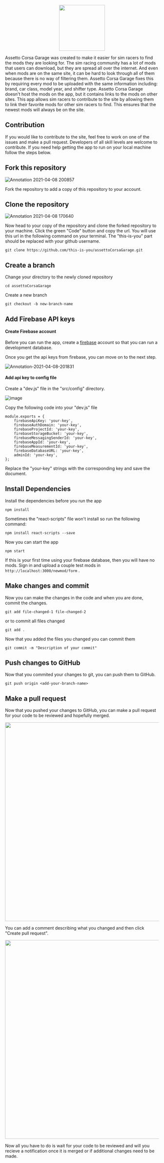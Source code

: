 <p align="center">
  <img src="https://i.imgur.com/N7r9Zsu.png" width="150" />
</p>

Assetto Corsa Garage was created to make it easier for sim racers to find the mods they are looking for. The sim racing community has a lot of mods that users can download, but they are spread all over the internet. And even when mods are on the same site, it can be hard to look through all of them because there is no way of filtering them. Assetto Corsa Garage fixes this by requiring every mod to be uploaded with the same information including: brand, car class, model year, and shifter type. Assetto Corsa Garage doesn't host the mods on the app, but it contains links to the mods on other sites. This app allows sim racers to contribute to the site by allowing them to link their favorite mods for other sim racers to find. This ensures that the newest mods will always be on the site.

## Contribution
If you would like to contribute to the site, feel free to work on one of the issues and make a pull request. Developers of all skill levels are welcome to contribute. If you need help getting the app to run on your local machine follow the steps below.

## Fork this repository
![Annotation 2021-04-08 200857](https://user-images.githubusercontent.com/36117697/114123098-7af80600-98a6-11eb-8d0b-9008c69f7246.png)

Fork the repository to add a copy of this repository to your account.

## Clone the repository
![Annotation 2021-04-08 170640](https://user-images.githubusercontent.com/36117697/114110663-f1880a00-988c-11eb-921f-094532cca700.png)

Now head to your copy of the repository and clone the forked repository to your machine. Click the green "Code" button and copy the url. You will use this url in the following command on your terminal. The "this-is-you" part should be replaced with your github username.

```
git clone https://github.com/this-is-you/assettoCorsaGarage.git
```

## Create a branch
Change your directory to the newly cloned repository

```
cd assettoCorsaGarage
```

Create a new branch

```
git checkout -b new-branch-name
```

## Add Firebase API keys

#### Create Firebase account
Before you can run the app, create a [firebase](https://firebase.google.com) account so that you can run a development database.

Once you get the api keys from firebase, you can move on to the next step.

![Annotation-2021-04-08-201831](https://user-images.githubusercontent.com/36117697/114123890-1b025f00-98a8-11eb-99ba-cd9bb4709362.png)

#### Add api key to config file
Create a "dev.js" file in the "src/config" directory.

![image](https://user-images.githubusercontent.com/36117697/114113479-8db50f80-9893-11eb-9b32-c369126734ff.png)

Copy the following code into your "dev.js" file

```
module.exports = {
    firebaseApiKey: 'your-key',
    firebaseAuthDomain: 'your-key',
    firebaseProjectId: 'your-key',
    firebaseStorageBucket: 'your-key',
    firebaseMessagingSenderId: 'your-key',
    firebaseAppId: 'your-key',
    firebaseMeasurementId: 'your-key',
    firebaseDatabaseURL: 'your-key',
    adminId: 'your-key',
};
```

Replace the "your-key" strings with the corresponding key and save the document.


## Install Dependencies
Install the dependencies before you run the app

```
npm install
```

Sometimes the "react-scripts" file won't install so run the following command:

```
npm install react-scripts --save
```

Now you can start the app

```
npm start
```

If this is your first time using your firebase database, then you will have no mods. Sign in and upload a couple test mods in ``` http://localhost:3000/newmod/form ``` .

## Make changes and commit

Now you can make the changes in the code and when you are done, commit the changes.

```
git add file-changed-1 file-changed-2
```
or to commit all files changed
```
git add .
```

Now that you added the files you changed you can commit them

```
git commit -m "Description of your commit"
```
## Push changes to GitHub
Now that you commited your changes to git, you can push them to GitHub.

```
git push origin <add-your-branch-name>
```
## Make a pull request
Now that you pushed your changes to GitHub, you can make a pull request for your code to be reviewed and hopefully merged.

<img src="https://user-images.githubusercontent.com/36117697/114111891-fa2e0f80-988f-11eb-8f5c-08a50a4b7b5b.png" width="650" />

You can add a comment describing what you changed and then click "Create pull request".

<img src="https://user-images.githubusercontent.com/36117697/114111989-36617000-9890-11eb-88b1-67d2e9fc7ea8.png" width="650" />

Now all you have to do is wait for your code to be reviewed and will you recieve a notification once it is merged or if additional changes need to be made.
